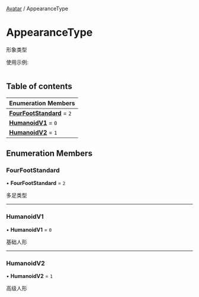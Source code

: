 [Avatar](../groups/Core.Avatar.md) / AppearanceType

# AppearanceType <Badge type="tip" text="Enumeration" /> <Score text="AppearanceType" />

形象类型

使用示例:
```ts
```

## Table of contents

| Enumeration Members |
| :-----|
| **[FourFootStandard](mw.AppearanceType.md#fourfootstandard)** = ``2`` <br> |
| **[HumanoidV1](mw.AppearanceType.md#humanoidv1)** = ``0`` <br> |
| **[HumanoidV2](mw.AppearanceType.md#humanoidv2)** = ``1`` <br> |

## Enumeration Members

### FourFootStandard <Score text="FourFootStandard" /> 

• **FourFootStandard** = ``2``

多足类型

___

### HumanoidV1 <Score text="HumanoidV" /> 

• **HumanoidV1** = ``0``

基础人形

___

### HumanoidV2 <Score text="HumanoidV" /> 

• **HumanoidV2** = ``1``

高级人形
